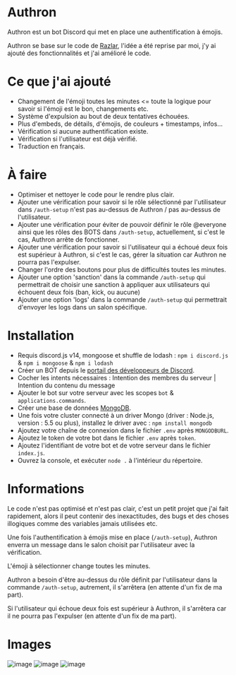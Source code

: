 # Authron
Authron est un bot Discord qui met en place une authentification à émojis.

Authron se base sur le code de [Razlar](https://www.youtube.com/@razlar2080), l'idée a été reprise par moi, j'y ai ajouté des fonctionnalités et j'ai amélioré le code.

# Ce que j'ai ajouté
- Changement de l'émoji toutes les minutes <= toute la logique pour savoir si l'émoji est le bon, changements etc.
- Système d'expulsion au bout de deux tentatives échouées.
- Plus d'embeds, de détails, d'émojis, de couleurs + timestamps, infos...
- Vérification si aucune authentification existe.
- Vérification si l'utilisateur est déjà vérifié.
- Traduction en français.

# À faire
- Optimiser et nettoyer le code pour le rendre plus clair.
- Ajouter une vérification pour savoir si le rôle sélectionné par l'utilisateur dans `/auth-setup` n'est pas au-dessus de Authron / pas au-dessus de l'utilisateur.
- Ajouter une vérification pour éviter de pouvoir définir le rôle @everyone ainsi que les rôles des BOTS dans `/auth-setup`, actuellement, si c'est le cas, Authron arrête de fonctionner.
- Ajouter une vérification pour savoir si l'utilisateur qui a échoué deux fois est supérieur à Authron, si c'est le cas, gérer la situation car Authron ne pourra pas l'expulser.
- Changer l'ordre des boutons pour plus de difficultés toutes les minutes.
- Ajouter une option 'sanction' dans la commande `/auth-setup` qui permettrait de choisir une sanction à appliquer aux utilisateurs qui échouent deux fois (ban, kick, ou aucune)
- Ajouter une option 'logs' dans la commande `/auth-setup` qui permettrait d'envoyer les logs dans un salon spécifique.


# Installation
- Requis discord.js v14, mongoose et shuffle de lodash : `npm i discord.js` & `npm i mongoose` & `npm i lodash`
- Créer un BOT depuis le [portail des développeurs de Discord](https://discord.com/developers/applications).
- Cocher les intents nécessaires : Intention des membres du serveur | Intention du contenu du message
- Ajouter le bot sur votre serveur avec les scopes `bot` & `applications.commands`.
- Créer une base de données [MongoDB](https://www.mongodb.com/fr-fr).
- Une fois votre cluster connecté à un driver Mongo (driver : Node.js, version : 5.5 ou plus), installez le driver avec : `npm install mongodb`
- Ajoutez votre chaîne de connexion dans le fichier `.env` après `MONGODBURL`.
- Ajoutez le token de votre bot dans le fichier `.env` après `token`.
- Ajoutez l'identifiant de votre bot et de votre serveur dans le fichier `index.js`.
- Ouvrez la console, et exécuter `node .` à l'intérieur du répertoire.

# Informations
Le code n'est pas optimisé et n'est pas clair, c'est un petit projet que j'ai fait rapidement, alors il peut contenir des inexactitudes, des bugs et des choses illogiques comme des variables jamais utilisées etc.

Une fois l'authentification à émojis mise en place (`/auth-setup`), Authron enverra un message dans le salon choisit par l'utilisateur avec la vérification.

L'émoji à sélectionner change toutes les minutes.

Authron a besoin d'être au-dessus du rôle définit par l'utilisateur dans la commande `/auth-setup`, autrement, il s'arrêtera (en attente d'un fix de ma part).

Si l'utilisateur qui échoue deux fois est supérieur à Authron, il s'arrêtera car il ne pourra pas l'expulser (en attente d'un fix de ma part).

# Images

![image](https://github.com/arceusxx/authron/assets/96443442/64348348-856c-45c8-95e3-d0ea9e99862a)
![image](https://github.com/arceusxx/authron/assets/96443442/2590b452-9a0f-4e80-ac33-6877f9f6eeb2)
![image](https://github.com/arceusxx/authron/assets/96443442/935f4507-5186-4a36-ad5d-9ccb61c52ac1)

